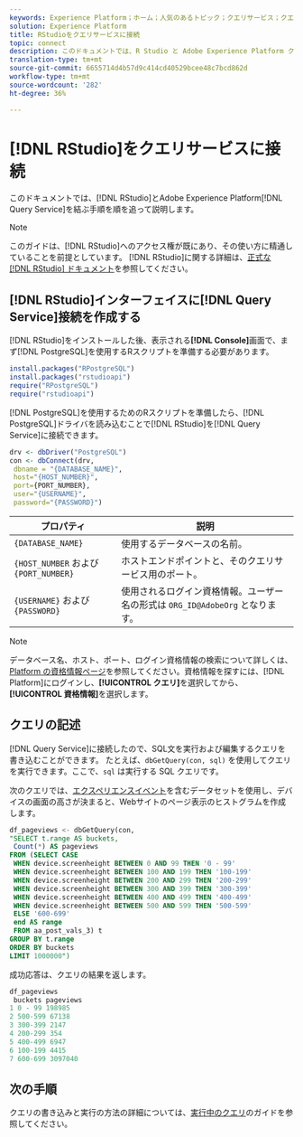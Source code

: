 ```yaml
---
keywords: Experience Platform；ホーム；人気のあるトピック；クエリサービス；クエリサービス；RStudio;rstudio;クエリサービスに接続；
solution: Experience Platform
title: RStudioをクエリサービスに接続
topic: connect
description: このドキュメントでは、R Studio と Adobe Experience Platform クエリサービスを接続する手順について説明します。
translation-type: tm+mt
source-git-commit: 6655714d4b57d9c414cd40529bcee48c7bcd862d
workflow-type: tm+mt
source-wordcount: '282'
ht-degree: 36%

---
```



# [!DNL RStudio]をクエリサービスに接続

このドキュメントでは、[!DNL RStudio]とAdobe Experience Platform[!DNL Query Service]を結ぶ手順を順を追って説明します。

>[!NOTE]
>
> このガイドは、[!DNL RStudio]へのアクセス権が既にあり、その使い方に精通していることを前提としています。 [!DNL RStudio]に関する詳細は、[正式な [!DNL RStudio] ドキュメント](https://rstudio.com/products/rstudio/)を参照してください。

## [!DNL RStudio]インターフェイスに[!DNL Query Service]接続を作成する

[!DNL RStudio]をインストールした後、表示される&#x200B;**[!DNL Console]**&#x200B;画面で、まず[!DNL PostgreSQL]を使用するRスクリプトを準備する必要があります。

```r
install.packages("RPostgreSQL")
install.packages("rstudioapi")
require("RPostgreSQL")
require("rstudioapi")
```

[!DNL PostgreSQL]を使用するためのRスクリプトを準備したら、[!DNL PostgreSQL]ドライバを読み込むことで[!DNL RStudio]を[!DNL Query Service]に接続できます。

```r
drv <- dbDriver("PostgreSQL")
con <- dbConnect(drv, 
 dbname = "{DATABASE_NAME}",
 host="{HOST_NUMBER}",
 port={PORT_NUMBER},
 user="{USERNAME}",
 password="{PASSWORD}")
```

| プロパティ | 説明 |
| -------- | ----------- |
| `{DATABASE_NAME}` | 使用するデータベースの名前。 |
| `{HOST_NUMBER` および `{PORT_NUMBER}` | ホストエンドポイントと、そのクエリサービス用のポート。 |
| `{USERNAME}` および `{PASSWORD}` | 使用されるログイン資格情報。ユーザー名の形式は `ORG_ID@AdobeOrg` となります。 |

>[!NOTE]
>
>データベース名、ホスト、ポート、ログイン資格情報の検索について詳しくは、[Platform の資格情報ページ](https://platform.adobe.com/query/configuration)を参照してください。資格情報を探すには、[!DNL Platform]にログインし、**[!UICONTROL クエリ]**&#x200B;を選択してから、**[!UICONTROL 資格情報]**&#x200B;を選択します。

## クエリの記述

[!DNL Query Service]に接続したので、SQL文を実行および編集するクエリを書き込むことができます。 たとえば、`dbGetQuery(con, sql)` を使用してクエリを実行できます。ここで、`sql` は実行する SQL クエリです。

次のクエリでは、[エクスペリエンスイベント](../best-practices/experience-event-queries.md)を含むデータセットを使用し、デバイスの画面の高さが決まると、Webサイトのページ表示のヒストグラムを作成します。

```sql
df_pageviews <- dbGetQuery(con,
"SELECT t.range AS buckets, 
 Count(*) AS pageviews 
FROM (SELECT CASE 
 WHEN device.screenheight BETWEEN 0 AND 99 THEN '0 - 99' 
 WHEN device.screenheight BETWEEN 100 AND 199 THEN '100-199' 
 WHEN device.screenheight BETWEEN 200 AND 299 THEN '200-299' 
 WHEN device.screenheight BETWEEN 300 AND 399 THEN '300-399' 
 WHEN device.screenheight BETWEEN 400 AND 499 THEN '400-499' 
 WHEN device.screenheight BETWEEN 500 AND 599 THEN '500-599' 
 ELSE '600-699' 
 end AS range 
 FROM aa_post_vals_3) t 
GROUP BY t.range 
ORDER BY buckets 
LIMIT 1000000")
```

成功応答は、クエリの結果を返します。

```r
df_pageviews
 buckets pageviews
1 0 - 99 198985
2 500-599 67138
3 300-399 2147
4 200-299 354
5 400-499 6947
6 100-199 4415
7 600-699 3097040
```

## 次の手順

クエリの書き込みと実行の方法の詳細については、[実行中のクエリ](../best-practices/writing-queries.md)のガイドを参照してください。